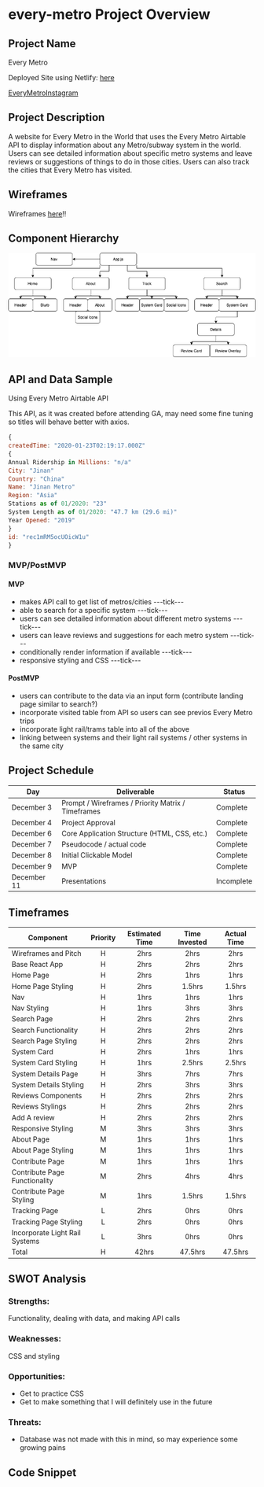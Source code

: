 # every-metro Project Overview

## Project Name

Every Metro

Deployed Site using Netlify: [here](https://every-metro.netlify.app)

[EveryMetroInstagram](https://www.instagram.com/everymetrointheworld/)

## Project Description

A website for Every Metro in the World that uses the Every Metro Airtable API to display information about any Metro/subway system in the world. Users can see detailed information about specific metro systems and leave reviews or suggestions of things to do in those cities. Users can also track the cities that Every Metro has visited.

## Wireframes

Wireframes [here](https://www.figma.com/file/FoklhFDGZCxu9jVOKerQdj/Every-Metro-Wireframes)!!

## Component Hierarchy

![componentHierarchy](./assets/EveryMetro.png "component hierarchy")

## API and Data Sample

Using Every Metro Airtable API

This API, as it was created before attending GA, may need some fine tuning so titles will behave better with axios.

```javascript
{
createdTime: "2020-01-23T02:19:17.000Z"
{
Annual Ridership in Millions: "n/a"
City: "Jinan"
Country: "China"
Name: "Jinan Metro"
Region: "Asia"
Stations as of 01/2020: "23"
System Length as of 01/2020: "47.7 km (29.6 mi)"
Year Opened: "2019"
}
id: "rec1mRM5ocUOicW1u"
}

```

### MVP/PostMVP

#### MVP

- makes API call to get list of metros/cities ---tick---
- able to search for a specific system ---tick---
- users can see detailed information about different metro systems ---tick---
- users can leave reviews and suggestions for each metro system ---tick---
- conditionally render information if available ---tick---
- responsive styling and CSS ---tick---

#### PostMVP

- users can contribute to the data via an input form (contribute landing page similar to search?)
- incorporate visited table from API so users can see previos Every Metro trips
- incorporate light rail/trams table into all of the above
- linking between systems and their light rail systems / other systems in the same city

## Project Schedule

| Day         | Deliverable                                        | Status     |
| ----------- | -------------------------------------------------- | ---------- |
| December 3  | Prompt / Wireframes / Priority Matrix / Timeframes | Complete   |
| December 4  | Project Approval                                   | Complete   |
| December 6  | Core Application Structure (HTML, CSS, etc.)       | Complete   |
| December 7  | Pseudocode / actual code                           | Complete   |
| December 8  | Initial Clickable Model                            | Complete   |
| December 9  | MVP                                                | Complete   |
| December 11 | Presentations                                      | Incomplete |

## Timeframes

| Component                      | Priority | Estimated Time | Time Invested | Actual Time |
| ------------------------------ | :------: | :------------: | :-----------: | :---------: |
| Wireframes and Pitch           |    H     |      2hrs      |     2hrs      |    2hrs     |
| Base React App                 |    H     |      2hrs      |     2hrs      |    2hrs     |
| Home Page                      |    H     |      2hrs      |     1hrs      |    1hrs     |
| Home Page Styling              |    H     |      2hrs      |    1.5hrs     |   1.5hrs    |
| Nav                            |    H     |      1hrs      |     1hrs      |    1hrs     |
| Nav Styling                    |    H     |      1hrs      |     3hrs      |    3hrs     |
| Search Page                    |    H     |      2hrs      |     2hrs      |    2hrs     |
| Search Functionality           |    H     |      2hrs      |     2hrs      |    2hrs     |
| Search Page Styling            |    H     |      2hrs      |     2hrs      |    2hrs     |
| System Card                    |    H     |      2hrs      |     1hrs      |    1hrs     |
| System Card Styling            |    H     |      1hrs      |    2.5hrs     |   2.5hrs    |
| System Details Page            |    H     |      3hrs      |     7hrs      |    7hrs     |
| System Details Styling         |    H     |      2hrs      |     3hrs      |    3hrs     |
| Reviews Components             |    H     |      2hrs      |     2hrs      |    2hrs     |
| Reviews Stylings               |    H     |      2hrs      |     2hrs      |    2hrs     |
| Add A review                   |    H     |      2hrs      |     2hrs      |    2hrs     |
| Responsive Styling             |    M     |      3hrs      |     3hrs      |    3hrs     |
| About Page                     |    M     |      1hrs      |     1hrs      |    1hrs     |
| About Page Styling             |    M     |      1hrs      |     1hrs      |    1hrs     |
| Contribute Page                |    M     |      1hrs      |     1hrs      |    1hrs     |
| Contribute Page Functionality  |    M     |      2hrs      |     4hrs      |    4hrs     |
| Contribute Page Styling        |    M     |      1hrs      |    1.5hrs     |   1.5hrs    |
| Tracking Page                  |    L     |      2hrs      |     0hrs      |    0hrs     |
| Tracking Page Styling          |    L     |      2hrs      |     0hrs      |    0hrs     |
| Incorporate Light Rail Systems |    L     |      3hrs      |     0hrs      |    0hrs     |
| Total                          |    H     |     42hrs      |    47.5hrs    |   47.5hrs   |

## SWOT Analysis

### Strengths:

Functionality, dealing with data, and making API calls

### Weaknesses:

CSS and styling

### Opportunities:

- Get to practice CSS
- Get to make something that I will definitely use in the future

### Threats:

- Database was not made with this in mind, so may experience some growing pains

## Code Snippet
